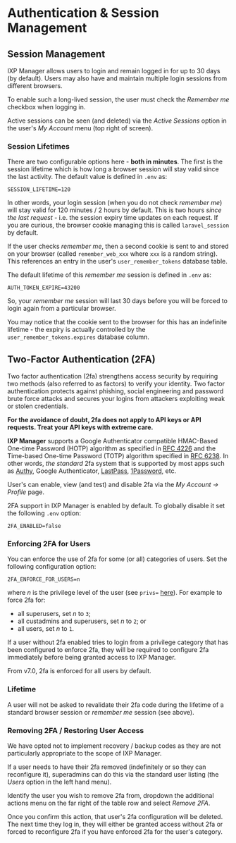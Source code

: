 # Authentication & Session Management


## Session Management

IXP Manager allows users to login and remain logged in for up to 30 days (by default). Users may also have and maintain multiple login sessions from different browsers.

To enable such a long-lived session, the user must check the *Remember me* checkbox when logging in.

Active sessions can be seen (and deleted) via the *Active Sessions* option in the user's *My Account* menu (top right of screen).


### Session Lifetimes

There are two configurable options here - **both in minutes**. The first is the session lifetime which is how long a browser session will stay valid since the last activity. The default value is defined in `.env` as:

```
SESSION_LIFETIME=120
```

In other words, your login session (when you do not check *remember me*) will stay valid for 120 minutes / 2 hours by default. This is two hours *since the last request* - i.e. the session expiry time updates on each request. If you are curious, the browser cookie managing this is called `laravel_session` by default.


If the user checks *remember me*, then a second cookie is sent to and stored on your browser (called `remember_web_xxx` where `xxx` is a random string). This references an entry in the user's `user_remember_tokens` database table.

The default lifetime of this *remember me* session is defined in `.env` as:

```
AUTH_TOKEN_EXPIRE=43200
```

So, your *remember me* session will last 30 days before you will be forced to login again from a particular browser.

You may notice that the cookie sent to the browser for this has an indefinite lifetime - the expiry is actually controlled by the `user_remember_tokens.expires` database column.

## Two-Factor Authentication (2FA)

Two factor authentication (2fa) strengthens access security by requiring two methods (also referred to as factors) to verify your identity. Two factor authentication protects against phishing, social engineering and password brute force attacks and secures your logins from attackers exploiting weak or stolen credentials.

**For the avoidance of doubt, 2fa does not apply to API keys or API requests. Treat your API keys with extreme care.**

**IXP Manager** supports a Google Authenticator compatible HMAC-Based One-time Password (HOTP) algorithm as specified in [RFC 4226](https://tools.ietf.org/html/rfc4226) and the Time-based One-time Password (TOTP) algorithm specified in [RFC 6238](https://tools.ietf.org/html/rfc6238). In other words, *the standard* 2fa system that is supported by most apps such as [Authy](https://www.authy.com/), Google Authenticator, [LastPass](https://lastpass.com/auth/), [1Password](https://1password.com/), etc.

User's can enable, view (and test) and disable 2fa via the *My Account -> Profile* page.

2FA support in IXP Manager is enabled by default. To globally disable it set the following `.env` option:

```
2FA_ENABLED=false
```

### Enforcing 2FA for Users

You can enforce the use of 2fa for some (or all) categories of users. Set the following configuration option:

```
2FA_ENFORCE_FOR_USERS=n
```

where *n* is the privilege level of the user (see `privs=` [here](users.md)). For example to force 2fa for:

* all superusers, set *n* to `3`;
* all custadmins and superusers, set *n* to `2`; or
* all users, set *n* to `1`.

If a user without 2fa enabled tries to login from a privilege category that has been configured to enforce 2fa, they will be required to configure 2fa immediately before being granted access to IXP Manager.

From v7.0, 2fa is enforced for all users by default.

### Lifetime

A user will not be asked to revalidate their 2fa code during the lifetime of a standard browser session or *remember me* session (see above).

### Removing 2FA / Restoring User Access

We have opted not to implement recovery / backup codes as they are not particularly appropriate to the scope of IXP Manager.

If a user needs to have their 2fa removed (indefinitely or so they can reconfigure it), superadmins can do this via the standard user listing (the *Users* option in the left hand menu).

Identify the user you wish to remove 2fa from, dropdown the additional actions menu on the far right of the table row and select *Remove 2FA*.

Once you confirm this action, that user's 2fa configuration will be deleted. The next time they log in, they will either be granted access without 2fa or forced to reconfigure 2fa if you have enforced 2fa for the user's category.
